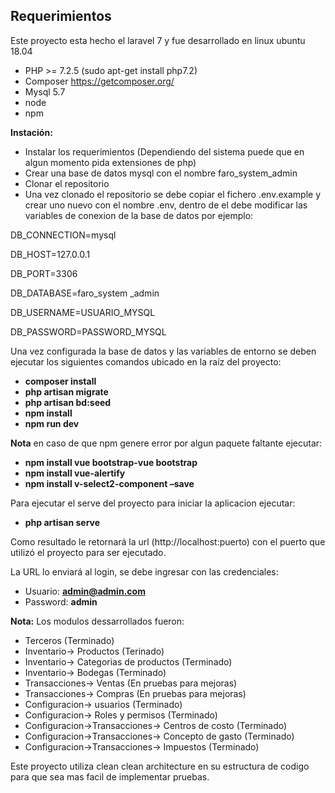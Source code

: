 
## Requerimientos
Este proyecto esta hecho el laravel 7 y fue desarrollado en linux ubuntu 18.04

- PHP >= 7.2.5 (sudo apt-get install php7.2)
- Composer https://getcomposer.org/
- Mysql 5.7 
- node
- npm

**Instación:**
* Instalar los requerimientos 
(Dependiendo del sistema puede que en algun momento pida extensiones de php)
* Crear una base de datos mysql con el nombre faro_system_admin
* Clonar el repositorio
* Una vez clonado el repositorio se debe copiar el fichero .env.example y
crear uno nuevo con el nombre .env, dentro de el debe modificar 
las variables de conexion de la base de datos por ejemplo:

DB_CONNECTION=mysql

DB_HOST=127.0.0.1

DB_PORT=3306

DB_DATABASE=faro_system _admin

DB_USERNAME=USUARIO_MYSQL

DB_PASSWORD=PASSWORD_MYSQL

Una vez configurada la base de datos y las variables de entorno
se deben ejecutar los siguientes comandos ubicado en la raíz del proyecto:

* **composer install**
* **php artisan migrate**
* **php artisan bd:seed**
* **npm install**
* **npm run dev**

**Nota** en caso de que npm genere error por algun paquete faltante ejecutar:
* **npm install vue bootstrap-vue bootstrap** 
* **npm install vue-alertify** 
* **npm install v-select2-component –save**  

Para ejecutar el serve del proyecto para iniciar la aplicacion ejecutar:
* **php artisan serve**

Como resultado le retornará la url (http://localhost:puerto) con el puerto que utilizó el proyecto para ser ejecutado.

La URL lo enviará al login, se debe ingresar con las credenciales:
 * Usuario: **admin@admin.com**
 * Password: **admin**
 
**Nota:** Los modulos dessarrollados fueron:
* Terceros (Terminado)
* Inventario-> Productos (Terinado)
* Inventario-> Categorias de productos (Terminado)
* Inventario-> Bodegas (Terminado)
* Transacciones-> Ventas (En pruebas para mejoras)
* Transacciones-> Compras (En pruebas para mejoras)
* Configuracion-> usuarios (Terminado)
* Configuracion-> Roles y permisos (Terminado)
* Configuracion->Transacciones-> Centros de costo (Terminado)
* Configuracion->Transacciones-> Concepto de gasto (Terminado)
* Configuracion->Transacciones-> Impuestos (Terminado)

Este proyecto utiliza clean clean architecture en su estructura de 
codigo para que sea mas facil de implementar pruebas.
